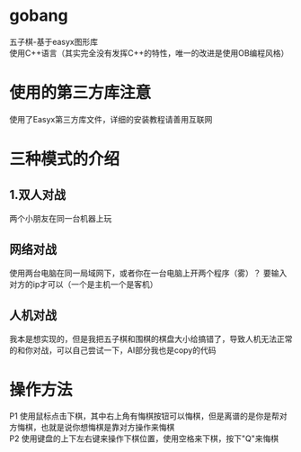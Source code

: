 # gobang
五子棋-基于easyx图形库  
使用C++语言（其实完全没有发挥C++的特性，唯一的改进是使用OB编程风格）

# 使用的第三方库注意
使用了Easyx第三方库文件，详细的安装教程请善用互联网

# 三种模式的介绍
## 1.双人对战  
  两个小朋友在同一台机器上玩 
## 网络对战
  使用两台电脑在同一局域网下，或者你在一台电脑上开两个程序（雾）？
  要输入对方的ip才可以（一个是主机一个是客机）
## 人机对战
  我本是想实现的，但是我把五子棋和围棋的棋盘大小给搞错了，导致人机无法正常的和你对战，可以自己尝试一下，AI部分我也是copy的代码
# 操作方法

P1 使用鼠标点击下棋，其中右上角有悔棋按钮可以悔棋，但是离谱的是你是帮对方悔棋，也就是说你想悔棋是靠对方操作来悔棋  
P2 使用键盘的上下左右键来操作下棋位置，使用空格来下棋，按下"Q"来悔棋
